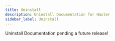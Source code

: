 ```yaml
---
title: Uninstall
description: Uninstall Documentation for Hauler
sidebar_label: Uninstall
---
```


Uninstall Documentation pending a future release!
